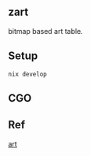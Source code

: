 ## zart
bitmap based art table.

## Setup
`nix develop`

## CGO

## Ref
[art](https://github.com/hariguchi/art)
